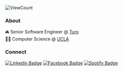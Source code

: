 ![ViewCount](https://views.whatilearened.today/views/github/nwtsai/Thomas-George-T.svg?cache=remove)

### About
🚘 Senior Software Engineer @ [Turo](https://www.turo.com) <br>
👨‍💻 Computer Science @ [UCLA](https://www.ucla.edu)

### Connect
  [![Linkedin Badge](https://img.shields.io/badge/-LinkedIn-blue?style=flat-square&logo=Linkedin&logoColor=white&link=https://www.linkedin.com/in/nwtsai/)](https://www.linkedin.com/in/nwtsai)
  [![Facebook  Badge](https://img.shields.io/badge/Facebook-%231877F2.svg?&style=flat-square&logo=facebook&logoColor=white)](https://facebook.com/nathanwtsai)
  [![Spotify Badge](https://img.shields.io/badge/Spotify-%231ED760.svg?&style=flat-square&logo=spotify&logoColor=white)](https://open.spotify.com/user/1215527424?si=SnJMSWgcRu6sxHttvSj5wQ)
